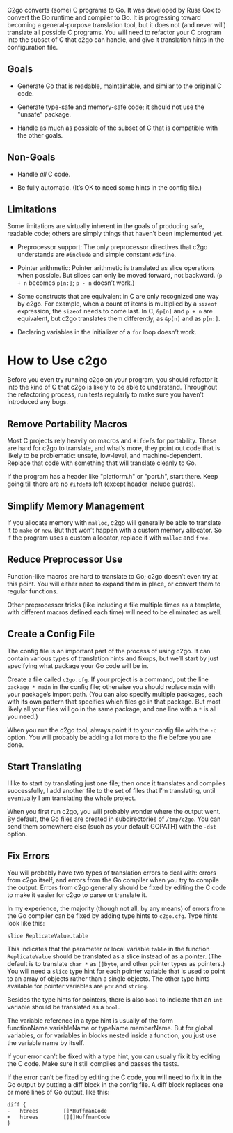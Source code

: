 C2go converts (some) C programs to Go.
It was developed by Russ Cox to convert the Go runtime and compiler to Go.
It is progressing toward becoming a general-purpose translation tool,
but it does not (and never will) translate all possible C programs.
You will need to refactor your C program into the subset of C that c2go
can handle, and give it translation hints in the configuration file.

## Goals

 - Generate Go that is readable, maintainable,
   and similar to the original C code.

 - Generate type-safe and memory-safe code;
   it should not use the "unsafe" package.

 - Handle as much as possible of the subset of C that is compatible
   with the other goals.

## Non-Goals

 - Handle *all* C code.

 - Be fully automatic. (It’s OK to need some hints in the config file.)

## Limitations

Some limitations are virtually inherent in the goals of producing safe, readable code;
others are simply things that haven’t been implemented yet.

 - Preprocessor support: The only preprocessor directives that c2go understands
   are `#include` and simple constant `#define`.

 - Pointer arithmetic: Pointer arithmetic is translated as slice operations when possible.
   But slices can only be moved forward, not backward.
   (`p + n` becomes `p[n:]`; `p - n` doesn’t work.)

 - Some constructs that are equivalent in C are only recognized one way by c2go.
   For example, when a count of items is multiplied by a `sizeof` expression, 
   the `sizeof` needs to come last.
   In C, `&p[n]` and `p + n` are equivalent, but c2go translates them differently, 
   as `&p[n]` and as `p[n:]`.

 - Declaring variables in the initializer of a `for` loop doesn’t work.

# How to Use c2go

Before you even try running c2go on your program, 
you should refactor it into the kind of C that c2go is likely to be able to understand.
Throughout the refactoring process, 
run tests regularly to make sure you haven’t introduced any bugs.

## Remove Portability Macros

Most C projects rely heavily on macros and `#ifdef`s for portability.
These are hard for c2go to translate, and what’s more, they point out
code that is likely to be problematic: unsafe, low-level, and machine-dependent.
Replace that code with something that will translate cleanly to Go.

If the program has a header like "platform.h" or "port.h", start there.
Keep going till there are no `#ifdef`s left (except header include guards).

## Simplify Memory Management

If you allocate memory with `malloc`, c2go will generally be able to translate 
it to `make` or `new`. But that won’t happen with a custom memory allocator. 
So if the program uses a custom allocator, replace it with `malloc` and `free`.

## Reduce Preprocessor Use

Function-like macros are hard to translate to Go;
c2go doesn’t even try at this point.
You will either need to expand them in place,
or convert them to regular functions.

Other preprocessor tricks (like including a file multiple times as a template,
with different macros defined each time) 
will need to be eliminated as well.

## Create a Config File

The config file is an important part of the process of using c2go.
It can contain various types of translation hints and fixups,
but we’ll start by just specifying what package your Go code will be in.

Create a file called `c2go.cfg`.
If your project is a command, put the line `package * main` in the config file;
otherwise you should replace `main` with your package’s import path.
(You can also specify multiple packages, each with its own pattern that specifies which files go in that package.
But most likely all your files will go in the same package, and one line with a `*` is all you need.)

When you run the c2go tool, always point it to your config file with the `-c` option.
You will probably be adding a lot more to the file before you are done.

## Start Translating

I like to start by translating just one file; 
then once it translates and compiles successfully,
I add another file to the set of files that I’m translating,
until eventually I am translating the whole project.

When you first run c2go, you will probably wonder where the output went.
By default, the Go files are created in subdirectories of `/tmp/c2go`.
You can send them somewhere else (such as your default GOPATH) with the `-dst` option.

## Fix Errors

You will probably have two types of translation errors to deal with:
errors from c2go itself, and errors from the Go compiler when you try to compile the output.
Errors from c2go generally should be fixed by editing the C code to make it easier for
c2go to parse or translate it.

In my experience, the majority (though not all, by any means) of errors from the Go compiler
can be fixed by adding type hints to `c2go.cfg`.
Type hints look like this:

    slice ReplicateValue.table

This indicates that the parameter or local variable `table`
in the function `ReplicateValue` should be translated as a slice instead of as a pointer.
(The default is to translate `char *` as `[]byte`, and other pointer types as pointers.)
You will need a `slice` type hint for each pointer variable
that is used to point to an array of objects rather than a single objects.
The other type hints available for pointer variables are `ptr` and `string`.

Besides the type hints for pointers, there is also `bool`
to indicate that an `int` variable should be translated as a `bool`.

The variable reference in a type hint is usually of the form
functionName.variableName or typeName.memberName.
But for global variables, or for variables in blocks nested inside a function,
you just use the variable name by itself.

If your error can’t be fixed with a type hint, 
you can usually fix it by editing the C code.
Make sure it still compiles and passes the tests.

If the error can’t be fixed by editing the C code,
you will need to fix it in the Go output by putting a diff block
in the config file. A diff block replaces one or more
lines of Go output, like this:

```
diff {
-	htrees        []*HuffmanCode
+	htrees        [][]HuffmanCode
}
```
